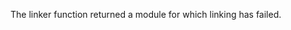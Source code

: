 
The linker function returned a module for which linking has failed.

<a id="ERR_VM_MODULE_NOT_LINKED"></a>
